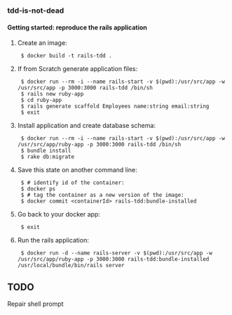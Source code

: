 ### tdd-is-not-dead

#### Getting started: reproduce the rails application

1. Create an image:

        $ docker build -t rails-tdd .

1. If from Scratch generate application files:

        $ docker run --rm -i --name rails-start -v $(pwd):/usr/src/app -w /usr/src/app -p 3000:3000 rails-tdd /bin/sh
        $ rails new ruby-app
        $ cd ruby-app
        $ rails generate scaffold Employees name:string email:string
        $ exit

1. Install application and create database schema:

        $ docker run --rm -i --name rails-start -v $(pwd):/usr/src/app -w /usr/src/app/ruby-app -p 3000:3000 rails-tdd /bin/sh
        $ bundle install
        $ rake db:migrate

1. Save this state on another command line:

        $ # identify id of the container:
        $ docker ps
        $ # tag the container as a new version of the image:
        $ docker commit <containerId> rails-tdd:bundle-installed

1. Go back to your docker app:

        $ exit

1. Run the rails application:

        $ docker run -d --name rails-server -v $(pwd):/usr/src/app -w /usr/src/app/ruby-app -p 3000:3000 rails-tdd:bundle-installed /usr/local/bundle/bin/rails server


## TODO

Repair shell prompt
